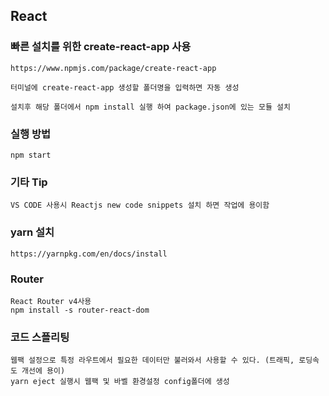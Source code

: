 ## React

### 빠른 설치를 위한 create-react-app 사용
    
    https://www.npmjs.com/package/create-react-app

    터미널에 create-react-app 생성할 폴더명을 입력하면 자동 생성

    설치후 해당 폴더에서 npm install 실행 하여 package.json에 있는 모듈 설치

### 실행 방법

    npm start

### 기타 Tip

    VS CODE 사용시 Reactjs new code snippets 설치 하면 작업에 용이함

### yarn 설치

    https://yarnpkg.com/en/docs/install

### Router
    
    React Router v4사용
    npm install -s router-react-dom

### 코드 스플리팅

    웹팩 설정으로 특정 라우트에서 필요한 데이터만 불러와서 사용할 수 있다. (트래픽, 로딩속도 개선에 용이)
    yarn eject 실행시 웹팩 및 바벨 환경설정 config폴더에 생성